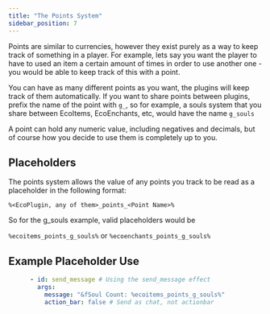 ```yaml
---
title: "The Points System"
sidebar_position: 7
---
```


Points are similar to currencies, however they exist purely as a way to keep track of something in a player. For example, lets say you want the player to have to used an item a certain amount of times in order to use another one - you would be able to keep track of this with a point.

You can have as many different points as you want, the plugins will keep track of them automatically. If you want to share points between plugins, prefix the name of the point with `g_`, so for example, a souls system that you share between EcoItems, EcoEnchants, etc, would have the name `g_souls`

A point can hold any numeric value, including negatives and decimals, but of course how you decide to use them is completely up to you.

## Placeholders
The points system allows the value of any points you track to be read as a placeholder in the following format:

`%<EcoPlugin, any of them>_points_<Point Name>%`

So for the g_souls example, valid placeholders would be

`%ecoitems_points_g_souls%` or `%ecoenchants_points_g_souls%`

## Example Placeholder Use
```yaml
      - id: send_message # Using the send_message effect
        args:
          message: "&fSoul Count: %ecoitems_points_g_souls%"
          action_bar: false # Send as chat, not actionbar
```